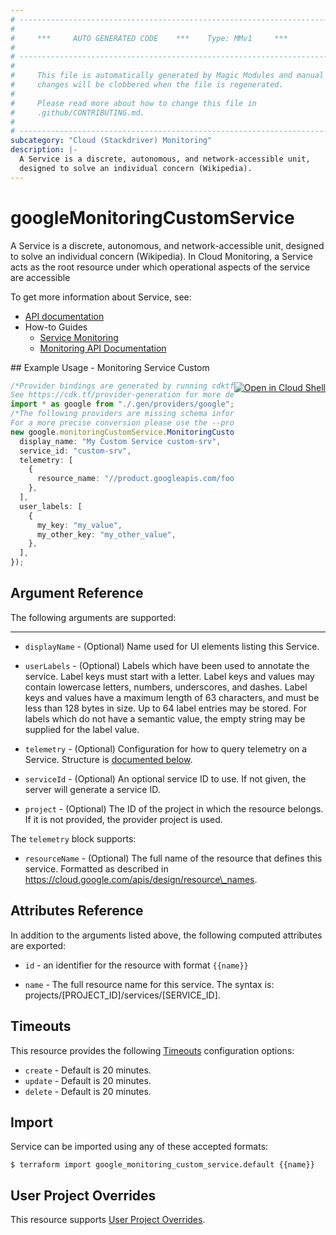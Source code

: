 ```yaml
---
# ----------------------------------------------------------------------------
#
#     ***     AUTO GENERATED CODE    ***    Type: MMv1     ***
#
# ----------------------------------------------------------------------------
#
#     This file is automatically generated by Magic Modules and manual
#     changes will be clobbered when the file is regenerated.
#
#     Please read more about how to change this file in
#     .github/CONTRIBUTING.md.
#
# ----------------------------------------------------------------------------
subcategory: "Cloud (Stackdriver) Monitoring"
description: |-
  A Service is a discrete, autonomous, and network-accessible unit,
  designed to solve an individual concern (Wikipedia).
---
```


# googleMonitoringCustomService

A Service is a discrete, autonomous, and network-accessible unit,
designed to solve an individual concern (Wikipedia). In Cloud Monitoring,
a Service acts as the root resource under which operational aspects of
the service are accessible

To get more information about Service, see:

* [API documentation](https://cloud.google.com/monitoring/api/ref_v3/rest/v3/services)
* How-to Guides
  * [Service Monitoring](https://cloud.google.com/monitoring/service-monitoring)
  * [Monitoring API Documentation](https://cloud.google.com/monitoring/api/v3/)

<div class = "oics-button" style="float: right; margin: 0 0 -15px">
  <a href="https://console.cloud.google.com/cloudshell/open?cloudshell_git_repo=https%3A%2F%2Fgithub.com%2Fterraform-google-modules%2Fdocs-examples.git&cloudshell_working_dir=monitoring_service_custom&cloudshell_image=gcr.io%2Fgraphite-cloud-shell-images%2Fterraform%3Alatest&open_in_editor=main.tf&cloudshell_print=.%2Fmotd&cloudshell_tutorial=.%2Ftutorial.md" target="_blank">
    <img alt="Open in Cloud Shell" src="//gstatic.com/cloudssh/images/open-btn.svg" style="max-height: 44px; margin: 32px auto; max-width: 100%;">
  </a>
</div>
## Example Usage - Monitoring Service Custom

```typescript
/*Provider bindings are generated by running cdktf get.
See https://cdk.tf/provider-generation for more details.*/
import * as google from "./.gen/providers/google";
/*The following providers are missing schema information and might need manual adjustments to synthesize correctly: google.
For a more precise conversion please use the --provider flag in convert.*/
new google.monitoringCustomService.MonitoringCustomService(this, "custom", {
  display_name: "My Custom Service custom-srv",
  service_id: "custom-srv",
  telemetry: [
    {
      resource_name: "//product.googleapis.com/foo/foo/services/test",
    },
  ],
  user_labels: [
    {
      my_key: "my_value",
      my_other_key: "my_other_value",
    },
  ],
});

```

## Argument Reference

The following arguments are supported:

***

*   `displayName` -
    (Optional)
    Name used for UI elements listing this Service.

*   `userLabels` -
    (Optional)
    Labels which have been used to annotate the service. Label keys must start
    with a letter. Label keys and values may contain lowercase letters,
    numbers, underscores, and dashes. Label keys and values have a maximum
    length of 63 characters, and must be less than 128 bytes in size. Up to 64
    label entries may be stored. For labels which do not have a semantic value,
    the empty string may be supplied for the label value.

*   `telemetry` -
    (Optional)
    Configuration for how to query telemetry on a Service.
    Structure is [documented below](#nested_telemetry).

*   `serviceId` -
    (Optional)
    An optional service ID to use. If not given, the server will generate a
    service ID.

*   `project` - (Optional) The ID of the project in which the resource belongs.
    If it is not provided, the provider project is used.

<a name="nested_telemetry"></a>The `telemetry` block supports:

* `resourceName` -
  (Optional)
  The full name of the resource that defines this service.
  Formatted as described in
  https://cloud.google.com/apis/design/resource\_names.

## Attributes Reference

In addition to the arguments listed above, the following computed attributes are exported:

*   `id` - an identifier for the resource with format `{{name}}`

*   `name` -
    The full resource name for this service. The syntax is:
    projects/\[PROJECT\_ID]/services/\[SERVICE\_ID].

## Timeouts

This resource provides the following
[Timeouts](https://developer.hashicorp.com/terraform/plugin/sdkv2/resources/retries-and-customizable-timeouts) configuration options:

* `create` - Default is 20 minutes.
* `update` - Default is 20 minutes.
* `delete` - Default is 20 minutes.

## Import

Service can be imported using any of these accepted formats:

```console
$ terraform import google_monitoring_custom_service.default {{name}}
```

## User Project Overrides

This resource supports [User Project Overrides](https://registry.terraform.io/providers/hashicorp/google/latest/docs/guides/provider_reference#user_project_override).

